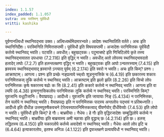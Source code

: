 ```yaml
---
index: 1.1.57
index_padded: 1.1.057
sutra: अचः परस्मिन् पूर्वविधौ
vritti: kashika

---
```

पूर्वणानल्विधौ स्थानिवद्भाव उक्तः। अल्विध्यर्थमिदमारभ्यते। आदेशः स्थानिवतिति वर्तते। अचः इति स्थानिनिर्देशः। परस्मिनिति निमित्तसप्तमी। पूर्वविधौ इति विषयसप्तमी। अजादेशः परनिमित्तकः पूर्वविदौ कर्तव्ये स्थानिवद् भवति। पटयति। अवधीत्। बहुखट्वकः। पटुमाचष्टे इति णिचिटिलोपे कृते तस्य स्थानिवद्भावातत उपधायाः (7.2.116) इति वृद्धिर् न भवति। अवधीत् अतो लोपस्य स्थानिवद्भावदतो हलादेर् लघोः (7.2.7) इति हलन्तलक्षणा वृद्धिर् न भवति। बहुखट्वकः इति आपो ऽन्यतरस्याम् (7.4.15) इति ह्रस्वस्य स्थानिवद्भावाद् ह्रस्वान्ते ऽन्त्यात् पूर्वम् (6.2.174) इति स्वरो न भवति। अचः इति किम्? प्रश्नः। आक्राष्टाम्। आगत्य। प्रश्नः इति प्रच्छेः नङ्प्रत्यये च्च्ःवोः शूडनुनासिके च (6.4.19) इति छकारस्य शकारः परनिमित्तकस् तुकि कर्तव्ये न स्थानिवद् भवति। आक्राष्टाम् इति झलो झलि (8.2.26) इति सिचो लोपः परनिमित्तकः कृषेः षकारस्य षढोः कः सि (8.2.41) इति ककारे कर्तव्ये न स्थानिवद् भवति। आगत्य इति वा ल्यपि (6.4.38) इत्यनुनासिकलोपः परनिमित्तकः तुकि कर्तव्ये न स्थानिवद् भवति। परस्मिनिति किम्? युवजानिः वधूटीजानिः। वैयाघ्रपद्यः। आदीध्ये। युवजानिः इति जायायाः निङ् (5.4.134) न परनिमित्तकः, तेन यलोपे न स्थानिवद् भवति। वैयाघ्रपद्यः इति न परनिमित्तकः पादस्य अन्तलोपः पद्भावं न प्रतिबध्नाति। आदीध्ये इति दीधीङ उत्तमपुरुषैकवचने टेरेत्वस्यापरनिमित्तकत्वाद् यीवर्णयोर् दीधीवेव्योः (7.4.53) इति लोपो न भवति। पूर्वविधौ इति किम्? हे गौः। बाभ्रवीयाः। नैधेयः। हे गौः इति वृद्धिरजादेशः सम्बुद्धिलोपे कर्तव्ये न स्थानिवद् भवति। बाभ्रवीयाः इति बाब्रव्यस्य अमी च्छात्राः इति वृद्धाच् छः (4.2.114) इति छः। हलस् तद्धितस्य (6.4.150) इति यकारलोपे कर्तव्ये अवादेशो न स्थानिवद् भवति। नैधेयः आतो लोप इटि च (6.4.64) इत्याकारलोपः, इतश्च अनिञः (4.1.122) इति द्व्यज्लक्षणे प्रत्ययविधौ न स्थानिवद् भवति।